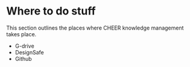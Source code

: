 # Where to do stuff

This section outlines the places where CHEER knowledge management takes place.
* G-drive
* DesignSafe
* Github
